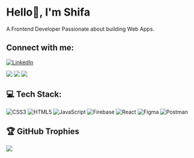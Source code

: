 # Hello👋, I'm Shifa

A Frontend Developer Passionate about building Web Apps.


## Connect with me:
[![LinkedIn](https://img.shields.io/badge/LinkedIn-%230077B5.svg?logo=linkedin&logoColor=white)](https://www.linkedin.com/in/shifachaus/) 


![](https://github-readme-stats.vercel.app/api?username=shifachaus&theme=react&hide_border=true&include_all_commits=true&count_private=true)
![](https://github-readme-streak-stats.herokuapp.com/?user=shifachaus&theme=react&hide_border=true)
![](https://github-readme-stats.vercel.app/api/top-langs/?username=shifachaus&theme=react&hide_border=true&include_all_commits=true&count_private=true&layout=compact)

## 💻 Tech Stack:
![CSS3](https://img.shields.io/badge/css3-%231572B6.svg?style=for-the-badge&logo=css3&logoColor=white) ![HTML5](https://img.shields.io/badge/html5-%23E34F26.svg?style=for-the-badge&logo=html5&logoColor=white) ![JavaScript](https://img.shields.io/badge/javascript-%23323330.svg?style=for-the-badge&logo=javascript&logoColor=%23F7DF1E) ![Firebase](https://img.shields.io/badge/firebase-%23039BE5.svg?style=for-the-badge&logo=firebase) ![React](https://img.shields.io/badge/react-%2320232a.svg?style=for-the-badge&logo=react&logoColor=%2361DAFB) 	![Figma](https://img.shields.io/badge/figma-%23F24E1E.svg?style=for-the-badge&logo=figma&logoColor=white) ![Postman](https://img.shields.io/badge/Postman-FF6C37?style=for-the-badge&logo=postman&logoColor=white)

## 🏆 GitHub Trophies
![](https://github-profile-trophy.vercel.app/?username=shifachaus&theme=chalk&no-frame=true&no-bg=false&margin-w=4)

<!-- Proudly created with GPRM ( https://gprm.itsvg.in ) -->



